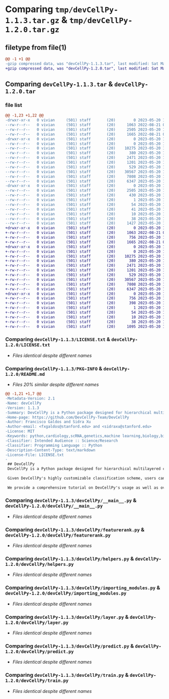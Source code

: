# Comparing `tmp/devCellPy-1.1.3.tar.gz` & `tmp/devCellPy-1.2.0.tar.gz`

## filetype from file(1)

```diff
@@ -1 +1 @@
-gzip compressed data, was "devCellPy-1.1.3.tar", last modified: Sat May 20 19:35:24 2023, max compression
+gzip compressed data, was "devCellPy-1.2.0.tar", last modified: Sat May 20 19:46:28 2023, max compression
```

## Comparing `devCellPy-1.1.3.tar` & `devCellPy-1.2.0.tar`

### file list

```diff
@@ -1,23 +1,22 @@
-drwxr-xr-x   0 vivian     (501) staff       (20)        0 2023-05-20 19:35:24.750545 devCellPy-1.1.3/
--rw-r--r--   0 vivian     (501) staff       (20)     1063 2022-08-21 02:13:40.000000 devCellPy-1.1.3/LICENSE.txt
--rw-r--r--   0 vivian     (501) staff       (20)     2505 2023-05-20 19:35:24.750182 devCellPy-1.1.3/PKG-INFO
--rw-r--r--   0 vivian     (501) staff       (20)     1665 2022-08-21 02:13:49.000000 devCellPy-1.1.3/README.md
-drwxr-xr-x   0 vivian     (501) staff       (20)        0 2023-05-20 19:35:24.747214 devCellPy-1.1.3/devCellPy/
--rw-r--r--   0 vivian     (501) staff       (20)        0 2023-05-20 18:58:00.000000 devCellPy-1.1.3/devCellPy/__init__.py
--rw-r--r--   0 vivian     (501) staff       (20)    10275 2023-05-20 18:58:25.000000 devCellPy-1.1.3/devCellPy/__main__.py
--rw-r--r--   0 vivian     (501) staff       (20)      380 2023-05-20 18:58:49.000000 devCellPy-1.1.3/devCellPy/config.py
--rw-r--r--   0 vivian     (501) staff       (20)     2471 2023-05-20 18:59:06.000000 devCellPy-1.1.3/devCellPy/featurerank.py
--rw-r--r--   0 vivian     (501) staff       (20)     1201 2023-05-20 18:59:27.000000 devCellPy-1.1.3/devCellPy/helpers.py
--rw-r--r--   0 vivian     (501) staff       (20)      529 2023-05-20 18:59:47.000000 devCellPy-1.1.3/devCellPy/importing_modules.py
--rw-r--r--   0 vivian     (501) staff       (20)    30567 2023-05-20 19:00:09.000000 devCellPy-1.1.3/devCellPy/layer.py
--rw-r--r--   0 vivian     (501) staff       (20)     7808 2023-05-20 19:00:30.000000 devCellPy-1.1.3/devCellPy/predict.py
--rw-r--r--   0 vivian     (501) staff       (20)     6347 2023-05-20 19:00:48.000000 devCellPy-1.1.3/devCellPy/train.py
-drwxr-xr-x   0 vivian     (501) staff       (20)        0 2023-05-20 19:35:24.749835 devCellPy-1.1.3/devCellPy.egg-info/
--rw-r--r--   0 vivian     (501) staff       (20)     2505 2023-05-20 19:35:24.000000 devCellPy-1.1.3/devCellPy.egg-info/PKG-INFO
--rw-r--r--   0 vivian     (501) staff       (20)      430 2023-05-20 19:35:24.000000 devCellPy-1.1.3/devCellPy.egg-info/SOURCES.txt
--rw-r--r--   0 vivian     (501) staff       (20)        1 2023-05-20 19:35:24.000000 devCellPy-1.1.3/devCellPy.egg-info/dependency_links.txt
--rw-r--r--   0 vivian     (501) staff       (20)       54 2023-05-20 19:35:24.000000 devCellPy-1.1.3/devCellPy.egg-info/entry_points.txt
--rw-r--r--   0 vivian     (501) staff       (20)       41 2023-05-20 19:35:24.000000 devCellPy-1.1.3/devCellPy.egg-info/requires.txt
--rw-r--r--   0 vivian     (501) staff       (20)       10 2023-05-20 19:35:24.000000 devCellPy-1.1.3/devCellPy.egg-info/top_level.txt
--rw-r--r--   0 vivian     (501) staff       (20)       38 2023-05-20 19:35:24.750681 devCellPy-1.1.3/setup.cfg
--rw-r--r--   0 vivian     (501) staff       (20)     1427 2023-05-20 19:34:08.000000 devCellPy-1.1.3/setup.py
+drwxr-xr-x   0 vivian     (501) staff       (20)        0 2023-05-20 19:46:28.502220 devCellPy-1.2.0/
+-rw-r--r--   0 vivian     (501) staff       (20)     1063 2022-08-21 02:13:40.000000 devCellPy-1.2.0/LICENSE.txt
+-rw-r--r--   0 vivian     (501) staff       (20)      756 2023-05-20 19:46:28.501551 devCellPy-1.2.0/PKG-INFO
+-rw-r--r--   0 vivian     (501) staff       (20)     1665 2022-08-21 02:13:49.000000 devCellPy-1.2.0/README.md
+drwxr-xr-x   0 vivian     (501) staff       (20)        0 2023-05-20 19:46:28.498659 devCellPy-1.2.0/devCellPy/
+-rw-r--r--   0 vivian     (501) staff       (20)        0 2023-05-20 18:58:00.000000 devCellPy-1.2.0/devCellPy/__init__.py
+-rw-r--r--   0 vivian     (501) staff       (20)    10275 2023-05-20 18:58:25.000000 devCellPy-1.2.0/devCellPy/__main__.py
+-rw-r--r--   0 vivian     (501) staff       (20)      380 2023-05-20 18:58:49.000000 devCellPy-1.2.0/devCellPy/config.py
+-rw-r--r--   0 vivian     (501) staff       (20)     2471 2023-05-20 18:59:06.000000 devCellPy-1.2.0/devCellPy/featurerank.py
+-rw-r--r--   0 vivian     (501) staff       (20)     1201 2023-05-20 18:59:27.000000 devCellPy-1.2.0/devCellPy/helpers.py
+-rw-r--r--   0 vivian     (501) staff       (20)      529 2023-05-20 18:59:47.000000 devCellPy-1.2.0/devCellPy/importing_modules.py
+-rw-r--r--   0 vivian     (501) staff       (20)    30567 2023-05-20 19:00:09.000000 devCellPy-1.2.0/devCellPy/layer.py
+-rw-r--r--   0 vivian     (501) staff       (20)     7808 2023-05-20 19:00:30.000000 devCellPy-1.2.0/devCellPy/predict.py
+-rw-r--r--   0 vivian     (501) staff       (20)     6347 2023-05-20 19:00:48.000000 devCellPy-1.2.0/devCellPy/train.py
+drwxr-xr-x   0 vivian     (501) staff       (20)        0 2023-05-20 19:46:28.500901 devCellPy-1.2.0/devCellPy.egg-info/
+-rw-r--r--   0 vivian     (501) staff       (20)      756 2023-05-20 19:46:28.000000 devCellPy-1.2.0/devCellPy.egg-info/PKG-INFO
+-rw-r--r--   0 vivian     (501) staff       (20)      398 2023-05-20 19:46:28.000000 devCellPy-1.2.0/devCellPy.egg-info/SOURCES.txt
+-rw-r--r--   0 vivian     (501) staff       (20)        1 2023-05-20 19:46:28.000000 devCellPy-1.2.0/devCellPy.egg-info/dependency_links.txt
+-rw-r--r--   0 vivian     (501) staff       (20)       54 2023-05-20 19:46:28.000000 devCellPy-1.2.0/devCellPy.egg-info/entry_points.txt
+-rw-r--r--   0 vivian     (501) staff       (20)       10 2023-05-20 19:46:28.000000 devCellPy-1.2.0/devCellPy.egg-info/top_level.txt
+-rw-r--r--   0 vivian     (501) staff       (20)       38 2023-05-20 19:46:28.502431 devCellPy-1.2.0/setup.cfg
+-rw-r--r--   0 vivian     (501) staff       (20)     1095 2023-05-20 19:46:08.000000 devCellPy-1.2.0/setup.py
```

### Comparing `devCellPy-1.1.3/LICENSE.txt` & `devCellPy-1.2.0/LICENSE.txt`

 * *Files identical despite different names*

### Comparing `devCellPy-1.1.3/PKG-INFO` & `devCellPy-1.2.0/README.md`

 * *Files 20% similar despite different names*

```diff
@@ -1,21 +1,7 @@
-Metadata-Version: 2.1
-Name: devCellPy
-Version: 1.1.3
-Summary: DevCellPy is a Python package designed for hierarchical multilayered classification of cells based on single-cell RNA-sequencing (scRNA-seq). It implements the machine learning algorithm Extreme Gradient Boost (XGBoost) (Chen and Guestrin, 2016) to automatically predict cell identities across complex permutations of layers and sublayers of annotation.
-Home-page: https://github.com/DevCellPy-Team/DevCellPy
-Author: Francisco Galdos and Sidra Xu
-Author-email: <fxgaldos@stanford.edu> and <sidraxu@stanford.edu>
-License: MIT
-Keywords: python,cardiology,scRNA,genetics,machine learning,biology,bioinformatics,devcellpy
-Classifier: Intended Audience :: Science/Research
-Classifier: Programming Language :: Python
-Description-Content-Type: text/markdown
-License-File: LICENSE.txt
-
 ## DevCellPy
 DevCellPy is a Python package designed for hierarchical multilayered classification of cells based on single-cell RNA-sequencing (scRNA-seq). It implements the machine learning algorithm Extreme Gradient Boost (XGBoost) (Chen and Guestrin, 2016) to automatically predict cell identities across complex permutations of layers and sublayers of annotation.
 
 Given DevCellPy's highly customizable classification scheme, users can input the annotation hierarchy of their scRNA-seq datasets into DevCellPy to guide the automatic classification and prediction of cells according to the provided hierarchy. DevCellPy allows users to designate any identity at each layer of classification and is not constrained by cell type——for example, assigning timepoint as one of the annotation layers allows for cell identity predictions at that layer to be conditioned on the age of the cells. In addition to hierarchical cell classification, DevCellPy implements the SHapley Additive exPlanations (SHAP) package (Lundberg etal, 2020), which provides the user with interpretability methods for the model and determines the positive and negative gene predictors of cell identities across all annotation layers.
 
 We provide a comprehensive tutorial on DevCellPy's usage as well as overall concepts in its design in the tutorial folder of the DevCellPy GitHub.
```

### Comparing `devCellPy-1.1.3/devCellPy/__main__.py` & `devCellPy-1.2.0/devCellPy/__main__.py`

 * *Files identical despite different names*

### Comparing `devCellPy-1.1.3/devCellPy/featurerank.py` & `devCellPy-1.2.0/devCellPy/featurerank.py`

 * *Files identical despite different names*

### Comparing `devCellPy-1.1.3/devCellPy/helpers.py` & `devCellPy-1.2.0/devCellPy/helpers.py`

 * *Files identical despite different names*

### Comparing `devCellPy-1.1.3/devCellPy/importing_modules.py` & `devCellPy-1.2.0/devCellPy/importing_modules.py`

 * *Files identical despite different names*

### Comparing `devCellPy-1.1.3/devCellPy/layer.py` & `devCellPy-1.2.0/devCellPy/layer.py`

 * *Files identical despite different names*

### Comparing `devCellPy-1.1.3/devCellPy/predict.py` & `devCellPy-1.2.0/devCellPy/predict.py`

 * *Files identical despite different names*

### Comparing `devCellPy-1.1.3/devCellPy/train.py` & `devCellPy-1.2.0/devCellPy/train.py`

 * *Files identical despite different names*

